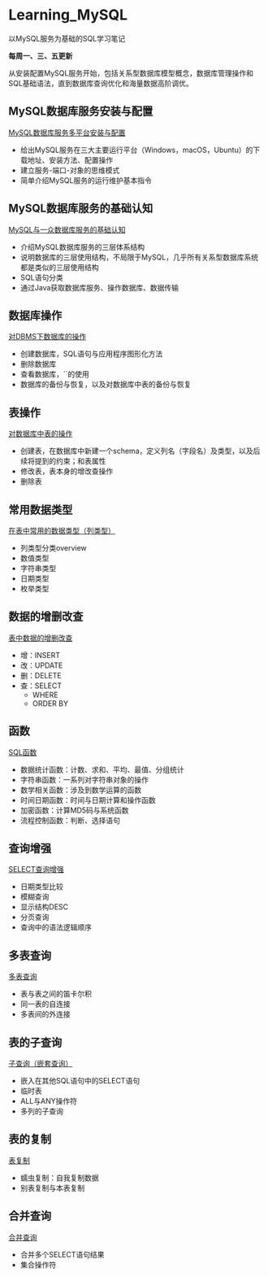 # Learning_MySQL

以MySQL服务为基础的SQL学习笔记

**每周一、三、五更新**

从安装配置MySQL服务开始，包括关系型数据库模型概念，数据库管理操作和SQL基础语法，直到数据库查询优化和海量数据高阶调优。

## MySQL数据库服务安装与配置

[MySQL数据库服务多平台安装与配置](https://github.com/DanferWang/Learning_MySQL/tree/master/1.%20MySQL%E5%A4%9A%E5%B9%B3%E5%8F%B0%E5%AE%89%E8%A3%85%E4%B8%8E%E9%85%8D%E7%BD%AE)

- 给出MySQL服务在三大主要运行平台（Windows，macOS，Ubuntu）的下载地址、安装方法、配置操作
- 建立服务-端口-对象的思维模式
- 简单介绍MySQL服务的运行维护基本指令

## MySQL数据库服务的基础认知

[MySQL与一众数据库服务的基础认知](https://github.com/DanferWang/Learning_MySQL/tree/master/2.%20MySQL%E5%9F%BA%E7%A1%80%E8%AE%A4%E7%9F%A5)

- 介绍MySQL数据库服务的三层体系结构
- 说明数据库的三层使用结构，不局限于MySQL，几乎所有关系型数据库系统都是类似的三层使用结构
- SQL语句分类
- 通过Java获取数据库服务、操作数据库、数据传输

## 数据库操作

[对DBMS下数据库的操作](https://github.com/DanferWang/Learning_MySQL/tree/master/3.%20%E6%95%B0%E6%8D%AE%E5%BA%93%E6%93%8D%E4%BD%9C)

- 创建数据库，SQL语句与应用程序图形化方法
- 删除数据库
- 查看数据库，``的使用
- 数据库的备份与恢复，以及对数据库中表的备份与恢复

## 表操作
[对数据库中表的操作](https://github.com/DanferWang/Learning_MySQL/tree/master/4.%20%E8%A1%A8%E6%93%8D%E4%BD%9C)

- 创建表，在数据库中新建一个schema，定义列名（字段名）及类型，以及后续将提到的约束；和表属性
- 修改表，表本身的增改查操作
- 删除表

## 常用数据类型

[在表中常用的数据类型（列类型）](https://github.com/DanferWang/Learning_MySQL/tree/master/5.%20%E5%B8%B8%E7%94%A8%E6%95%B0%E6%8D%AE%E7%B1%BB%E5%9E%8B)

- 列类型分类overview
- 数值类型
- 字符串类型
- 日期类型
- 枚举类型

## 数据的增删改查

[表中数据的增删改查](https://github.com/DanferWang/Learning_MySQL/tree/master/6.%20%E8%A1%A8%E4%B8%AD%E6%95%B0%E6%8D%AE%E5%A2%9E%E5%88%A0%E6%94%B9%E6%9F%A5)

- 增：INSERT
- 改：UPDATE
- 删：DELETE
- 查：SELECT
  - WHERE
  - ORDER BY

## 函数

[SQL函数](https://github.com/DanferWang/Learning_MySQL/tree/master/7.%20%E5%87%BD%E6%95%B0)

- 数据统计函数：计数、求和、平均、最值、分组统计
- 字符串函数：一系列对字符串对象的操作
- 数学相关函数：涉及到数学运算的函数
- 时间日期函数：时间与日期计算和操作函数
- 加密函数：计算MD5码与系统函数
- 流程控制函数：判断、选择语句

## 查询增强

[SELECT查询增强](https://github.com/DanferWang/Learning_MySQL/tree/master/8.%20%E6%9F%A5%E8%AF%A2%E5%A2%9E%E5%BC%BA)

- 日期类型比较
- 模糊查询
- 显示结构DESC
- 分页查询
- 查询中的语法逻辑顺序

## 多表查询

[多表查询](https://github.com/DanferWang/Learning_MySQL/tree/master/9.%20%E5%A4%9A%E8%A1%A8%E6%9F%A5%E8%AF%A2)

- 表与表之间的笛卡尔积
- 同一表的自连接
- 多表间的外连接

## 表的子查询

[子查询（嵌套查询）]()

- 嵌入在其他SQL语句中的SELECT语句
- 临时表
- ALL与ANY操作符
- 多列的子查询

## 表的复制

[表复制]()

- 蠕虫复制：自我复制数据
- 别表复制与本表复制

## 合并查询

[合并查询]()

- 合并多个SELECT语句结果
- 集合操作符

